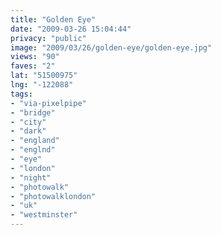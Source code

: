 ```yaml
---
title: "Golden Eye"
date: "2009-03-26 15:04:44"
privacy: "public"
image: "2009/03/26/golden-eye/golden-eye.jpg"
views: "90"
faves: "2"
lat: "51500975"
lng: "-122088"
tags:
- "via-pixelpipe"
- "bridge"
- "city"
- "dark"
- "england"
- "englnd"
- "eye"
- "london"
- "night"
- "photowalk"
- "photowalklondon"
- "uk"
- "westminster"
---
```

<a href="/photos/2009/03/26/golden-eye"></a>
